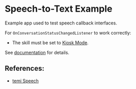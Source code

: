 # Speech-to-Text Example

Example app used to test speech callback interfaces.

For `OnConversationStatusChangedListener` to work correctly:
- The skill must be set to [Kiosk Mode](https://github.com/robotemi/sdk/wiki/Kiosk-Mode).

See [documentation](https://github.com/robotemi/sdk/wiki/Speech#onconversationstatuschangedlistener) for details.

## References:
- [temi Speech](https://github.com/robotemi/sdk/wiki/Speech)
